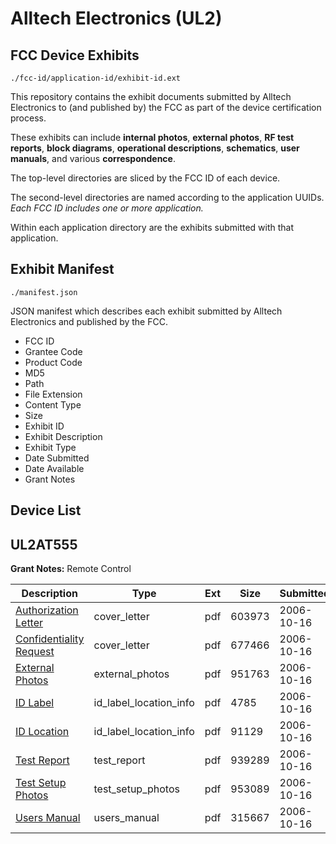 # Alltech Electronics (UL2)
## FCC Device Exhibits

```
./fcc-id/application-id/exhibit-id.ext
```

This repository contains the exhibit documents submitted by Alltech Electronics to (and published by) the FCC as part of the device certification process.

These exhibits can include **internal photos**, **external photos**, **RF test reports**, **block diagrams**, **operational descriptions**, **schematics**, **user manuals**, and various **correspondence**.

The top-level directories are sliced by the FCC ID of each device.

The second-level directories are named according to the application UUIDs. *Each FCC ID includes one or more application.*

Within each application directory are the exhibits submitted with that application. 

## Exhibit Manifest

```
./manifest.json
```

JSON manifest which describes each exhibit submitted by Alltech Electronics and published by the FCC.

- FCC ID
- Grantee Code
- Product Code
- MD5
- Path
- File Extension
- Content Type
- Size
- Exhibit ID
- Exhibit Description
- Exhibit Type
- Date Submitted
- Date Available
- Grant Notes

## Device List
## UL2AT555
**Grant Notes:** Remote Control

| Description | Type | Ext | Size | Submitted | Available |
| ----------- | ---- | --- | ---- | --------- | --------- |
| [Authorization Letter](UL2AT555/4ba74d5c9ee82522d9192cf853ce416e/716288.pdf) | cover_letter | pdf | 603973 | 2006-10-16 | 2006-10-16 |
| [Confidentiality Request](UL2AT555/4ba74d5c9ee82522d9192cf853ce416e/716289.pdf) | cover_letter | pdf | 677466 | 2006-10-16 | 2006-10-16 |
| [External Photos](UL2AT555/4ba74d5c9ee82522d9192cf853ce416e/716291.pdf) | external_photos | pdf | 951763 | 2006-10-16 | 2006-10-16 |
| [ID Label](UL2AT555/4ba74d5c9ee82522d9192cf853ce416e/716292.pdf) | id_label_location_info | pdf | 4785 | 2006-10-16 | 2006-10-16 |
| [ID Location](UL2AT555/4ba74d5c9ee82522d9192cf853ce416e/716293.pdf) | id_label_location_info | pdf | 91129 | 2006-10-16 | 2006-10-16 |
| [Test Report](UL2AT555/4ba74d5c9ee82522d9192cf853ce416e/716297.pdf) | test_report | pdf | 939289 | 2006-10-16 | 2006-10-16 |
| [Test Setup Photos](UL2AT555/4ba74d5c9ee82522d9192cf853ce416e/716298.pdf) | test_setup_photos | pdf | 953089 | 2006-10-16 | 2006-10-16 |
| [Users Manual](UL2AT555/4ba74d5c9ee82522d9192cf853ce416e/716299.pdf) | users_manual | pdf | 315667 | 2006-10-16 | 2006-10-16 |
